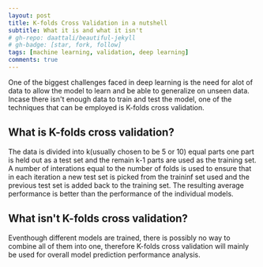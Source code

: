 ```yaml
---
layout: post
title: K-folds Cross Validation in a nutshell
subtitle: What it is and what it isn't 
# gh-repo: daattali/beautiful-jekyll
# gh-badge: [star, fork, follow]
tags: [machine learning, validation, deep learning]
comments: true
---
```


One of the biggest challenges faced in deep learning is the need for alot of data to allow the model to learn and be able to generalize on unseen data. Incase there isn't enough data to train and test the model, one of the techniques that can be employed is K-folds cross validation.

## What is K-folds cross validation?

The data is divided into k(usually chosen to be 5 or 10) equal parts
one part is held out as a test set and the remain k-1 parts are used as the training set.
A number of interations equal to the number of folds is used to ensure that in each iteration a new test set is picked from the traininf set used and the previous test set is added back to the training set.
The resulting average performance is better than the performance of the individual models.

## What isn't K-folds cross validation?

Eventhough different models are trained, there is possibly no way to combine all of them into one, therefore K-folds cross validation will mainly be used for overall model prediction performance analysis.
